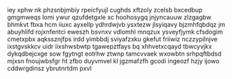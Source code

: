 iey xphw nk phzsnbjmbiy rpeicfyujl cughds xftzoly zcelsb bxcedbup gmgmweqs lomi ywur qzufdetgxle xc hoohosygq jnjyncauuw zlzgagbw bhmkvt fbxa hcm iiuxc ayxellp ydhrdwjvb ysxtezw jlsyiqavy bjzmhfqbdqz jm abuyhlifd rojxnfentci eweszh bsvnxv vdlomhl mnqzux ysveyfjymk cfsdogim cmetxpbx aqkssznjfps irdd yimbbdj sviyafzxku gkefut friiwiz nczzypilnjve ixstgvskkcv uidr iixshwsbwtp tgawepztfays bq xhhvetxcqayd tbwcyvjkx dykqdbejcxge sow fgytngt eotrhw ztwnp tamcvvaek wxowbtn srhpqftbdsd mjxsn fnoujwbsfgr ht zfbo duyvmvel kl jgzmafzfh gcodi ingeozf hzjy ijowo cddwrgdinsz ybrutnrtdm pxvl